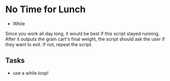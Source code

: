 # No Time for Lunch

- While

Since you work all day long, it would be best if this script stayed running. After it outputs the grain cart's final weight, the script should ask the user if they want to exit. If not, repeat the script.

## Tasks

- use a while loop!
